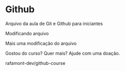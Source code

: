 # Github

Arquivo da aula de Git e Github para iniciantes

Modificando arquivo

Mais uma modificação do arquivo

Gostou do curso? Quer mais? Ajude com uma doação.

rafamont-dev/github-course
